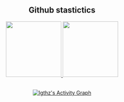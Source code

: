 
<p align="center">
  <a href="https://github.com/Igthz">
    <img src=""/>
     </a>
  </div>
  
<h2 align="center">Github stastictics</h2>

<div align="center">
  <a href="https://github.com/liethneto">
    <img height="150em" src="https://github-readme-stats.vercel.app/api?username=Igthz&count_private=true&include_all_commits=true&show_icons=true&theme=dark&hide_border=false&show_owner=true"/>
    <img height="150em" src="https://github-readme-stats.vercel.app/api/top-langs/?username=Igthz&theme=dark&hide_border=false&&layout=compact"/>
  </a>
</p><br>
<a href="https://github.com/Igthz""> <img alt="Igthz's Activity Graph" src="https://activity-graph.herokuapp.com/graph?username=Igthz&bg_color=0D1117&color=eca15b&line=eca15b&point=FFFFFF&hide_border=true" /></a>
